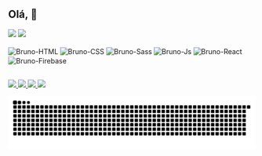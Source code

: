   ## Olá, 👋

<div >
  <img height="180em" src="https://github-readme-stats.vercel.app/api?username=BrunoZielinski&count_private=true&show_icons=true&theme=dracula&include_all_commits=true"/>
  <img height="180em" src="https://github-readme-stats.vercel.app/api/top-langs/?username=BrunoZielinski&layout=compact&theme=dracula"/>
</div>
  
<div style="display: inline_block"><br>
  <img align="center" height="40" width="40" alt="Bruno-HTML" src="https://cdn.jsdelivr.net/gh/devicons/devicon/icons/html5/html5-original.svg" />
  <img align="center" height="40" width="40" alt="Bruno-CSS" src="https://cdn.jsdelivr.net/gh/devicons/devicon/icons/css3/css3-original.svg" />
  <img align="center" height="40" width="40" alt="Bruno-Sass" src="https://cdn.jsdelivr.net/gh/devicons/devicon/icons/sass/sass-original.svg" />
  <img align="center" height="40" width="40" alt="Bruno-Js" src="https://cdn.jsdelivr.net/gh/devicons/devicon/icons/javascript/javascript-original.svg" />
  <img align="center" height="40" width="40" alt="Bruno-React" src="https://cdn.jsdelivr.net/gh/devicons/devicon/icons/react/react-original-wordmark.svg" />
  <img align="center" height="45" width="45" alt="Bruno-Firebase" src="https://cdn.jsdelivr.net/gh/devicons/devicon/icons/firebase/firebase-plain-wordmark.svg" />
 </div>
 
 ##
 
<div>
  <a href="https://www.instagram.com/brunozielinski/" target="_blank">
   <img src="https://img.shields.io/badge/-Instagram-%23E4405F?style=for-the-badge&logo=instagram&logoColor=white"
     target="_blank">
 </a>
 <a href="https://www.twitch.tv/brunokunbr" target="_blank">
   <img src="https://img.shields.io/badge/Twitch-9146FF?style=for-the-badge&logo=twitch&logoColor=white" target="_blank">
 </a>
 <a href="mailto:brunozie26@gmail.com">
   <img src="https://img.shields.io/badge/-Gmail-%23333?style=for-the-badge&logo=gmail&logoColor=white" target="_blank">
 </a>
 <a href="https://www.linkedin.com/in/brunozielinski/" target="_blank">
   <img src="https://img.shields.io/badge/-LinkedIn-%230077B5?style=for-the-badge&logo=linkedin&logoColor=white"
     target="_blank">
 </a>
  
  ![Snake animation](https://github.com/BrunoZielinski/BrunoZielinski/blob/output/github-contribution-grid-snake.svg)
</div>

